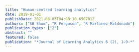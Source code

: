 ```yaml
---
title: "Human-centred learning analytics"
date: 2019-01-01
publishDate: 2021-08-03T04:08:10.650701Z
authors: ["SB Shum", "R Ferguson", "R Martinez-Maldonado"]
publication_types: ["2"]
abstract: ""
featured: false
publication: "*Journal of Learning Analytics 6 (2), 1–9-*"
---
```


